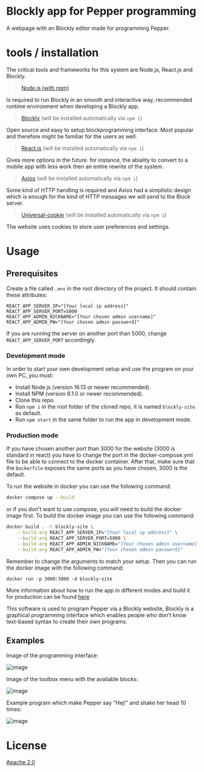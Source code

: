 # Blockly app for Pepper programming
A webpage with an Blockly editor made for programming Pepper.

# tools / installation
The critical tools and frameworks for this system are Node.js, React.js and Blockly. 

> [Node.js (with npm)](docs/tools/node.md)

Is required to run Blockly in an smooth and interactive way, recommended runtime environment when developing a Blockly app.

> [Blockly](https://developers.google.com/blockly) (will be installed automatically via `npm i`)

Open source and easy to setup blockprogramming interface. Most popular and therefore might be familiar for the users as well.

> [React.js](https://reactjs.org/) (will be installed automatically via `npm i`)

Gives more options in the future. for instance, the abiality to convert to a mobile app with less work then an entire rewrite of the system.

> [Axios](https://axios-http.com/docs/intro) (will be installed automatically via `npm i`)

Some kind of HTTP handling is required and Axios had a simplistic design which is enough for the kind of HTTP messages we will send to the Block server.

> [Universal-cookie](https://www.npmjs.com/package/universal-cookie) (will be installed automatically via `npm i`)

The website uses cookies to store user preferences and settings.

# Usage
## Prerequisites
Create a file called `.env` in the root directory of the project. It should contain these attributes:

```
REACT_APP_SERVER_IP="[Your local ip address]"
REACT_APP_SERVER_PORT=5000
REACT_APP_ADMIN_NICKNAME="[Your chosen admin username]"
REACT_APP_ADMIN_PW="[Your chosen admin password]"
```

If you are running the server on another port than 5000, change `REACT_APP_SERVER_PORT` accordingly.

### Development mode
In order to start your own development setup and use the program on your own PC, you must:
- Install Node.js (version 16.13 or newer recommended).
- Install NPM (version 8.1.0 or newer recommended).
- Clone this repo.
- Run `npm i` in the root folder of the cloned repo, it is named `blockly-site` as default.
- Run `npm start` in the same folder to run the app in development mode.

### Production mode
If you have chosen another port than 3000 for the website (3000 is standard in react) you have to change the port in the docker-compose.yml file to be able to connect to the docker container. After that, make sure that the `Dockerfile` exposes the same ports as you have chosen, 3000 is the default.

To run the website in docker you can use the following command:

```sh
docker compose up --build
```

or if you don't want to use compose, you will need to build the docker image first. To build the docker image you can use the following command:

```sh
docker build . -t blockly-site \
    --build-arg REACT_APP_SERVER_IP="[Your local ip address]" \
    --build-arg REACT_APP_SERVER_PORT=5000 \
    --build-arg REACT_APP_ADMIN_NICKNAME="[Your chosen admin username]" \
    --build-arg REACT_APP_ADMIN_PW="[Your chosen admin password]"
```

Remember to change the arguments to match your setup. Then you can run the docker image with the following command:

```
docker run -p 3000:3000 -d blockly-site
```

More information about how to run the app in different modes and build it for production can be found [here](docs/react-info.md)

This software is used to program Pepper via a Blockly website, Blockly is a graphical programming interface which enables people who don't know text-based syntax to create their own programs.

## Examples
Image of the programming interface:

![image](https://user-images.githubusercontent.com/24481978/200537017-eb156b43-8c34-4370-9a22-4e8583965c51.png)

Image of the toolbox menu with the available blocks:

![image](https://user-images.githubusercontent.com/24481978/200537118-970e4d87-7911-4423-b8c1-0326305739c4.png)

Example program which make Pepper say "Hej!" and shake her head 10 times:

![image](https://user-images.githubusercontent.com/24481978/200537401-4ab11872-0308-4e46-a1f2-47f7ecaaef12.png)

# License
[Apache 2.0](https://www.apache.org/licenses/LICENSE-2.0)
